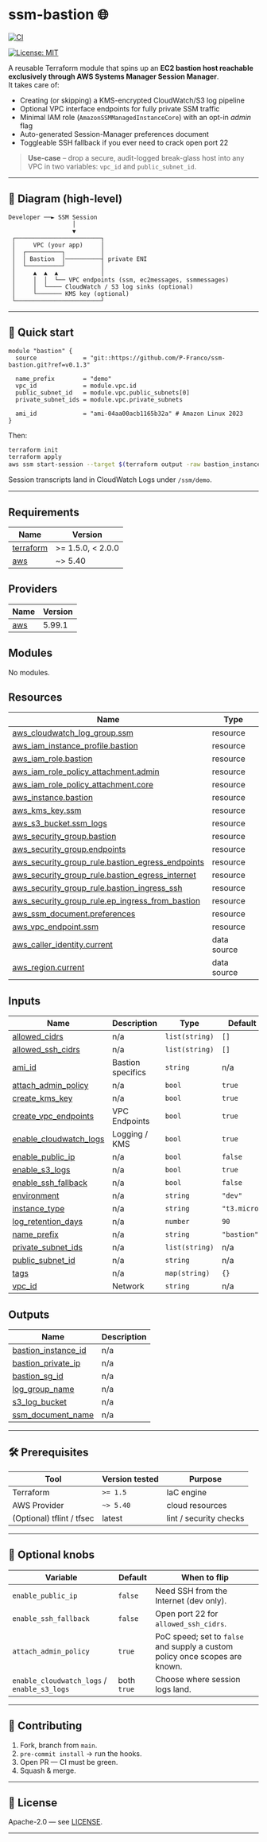 # ssm-bastion 🌐

[![CI](https://github.com/P-Franco/ssm-bastion/actions/workflows/ci.yml/badge.svg?branch=main)](https://github.com/P-Franco/ssm-bastion/actions/workflows/ci.yml)

[![License: MIT](https://img.shields.io/github/license/P-Franco/ssm-bastion?cacheSeconds=3600)](LICENSE)


A reusable Terraform module that spins up an **EC2 bastion host reachable exclusively through AWS Systems Manager Session Manager**.  
It takes care of:

* Creating (or skipping) a KMS-encrypted CloudWatch/S3 log pipeline
* Optional VPC interface endpoints for fully private SSM traffic
* Minimal IAM role (`AmazonSSMManagedInstanceCore`) with an opt-in _admin_ flag
* Auto-generated Session-Manager preferences document
* Toggleable SSH fallback if you ever need to crack open port 22

> **Use-case** – drop a secure, audit-logged break-glass host into any VPC in two variables: `vpc_id` and `public_subnet_id`.

---

## 📐 Diagram (high-level)

```text
Developer ──► SSM Session
                  │
                  ▼
 ┌────────────────────────┐
 │     VPC (your app)     │
 │  ┌──────────┐          │
 │  │ Bastion  │──────────┤ private ENI
 │  └──────────┘          │
 │     ▲  ▲  ▲            │
 │     │  │  └── VPC endpoints (ssm, ec2messages, ssmmessages)
 │     │  └──── CloudWatch / S3 log sinks (optional)
 │     └─────── KMS key (optional)
 └────────────────────────┘
````

---

## 🚀 Quick start

```hcl
module "bastion" {
  source             = "git::https://github.com/P-Franco/ssm-bastion.git?ref=v0.1.3"

  name_prefix        = "demo"
  vpc_id             = module.vpc.id
  public_subnet_id   = module.vpc.public_subnets[0]
  private_subnet_ids = module.vpc.private_subnets

  ami_id             = "ami-04aa00acb1165b32a" # Amazon Linux 2023
}
```

Then:

```bash
terraform init
terraform apply
aws ssm start-session --target $(terraform output -raw bastion_instance_id)
```

Session transcripts land in CloudWatch Logs under `/ssm/demo`.

---

<!-- BEGIN_TF_DOCS -->
## Requirements

| Name | Version |
|------|---------|
| <a name="requirement_terraform"></a> [terraform](#requirement\_terraform) | >= 1.5.0, < 2.0.0 |
| <a name="requirement_aws"></a> [aws](#requirement\_aws) | ~> 5.40 |

## Providers

| Name | Version |
|------|---------|
| <a name="provider_aws"></a> [aws](#provider\_aws) | 5.99.1 |

## Modules

No modules.

## Resources

| Name | Type |
|------|------|
| [aws_cloudwatch_log_group.ssm](https://registry.terraform.io/providers/hashicorp/aws/latest/docs/resources/cloudwatch_log_group) | resource |
| [aws_iam_instance_profile.bastion](https://registry.terraform.io/providers/hashicorp/aws/latest/docs/resources/iam_instance_profile) | resource |
| [aws_iam_role.bastion](https://registry.terraform.io/providers/hashicorp/aws/latest/docs/resources/iam_role) | resource |
| [aws_iam_role_policy_attachment.admin](https://registry.terraform.io/providers/hashicorp/aws/latest/docs/resources/iam_role_policy_attachment) | resource |
| [aws_iam_role_policy_attachment.core](https://registry.terraform.io/providers/hashicorp/aws/latest/docs/resources/iam_role_policy_attachment) | resource |
| [aws_instance.bastion](https://registry.terraform.io/providers/hashicorp/aws/latest/docs/resources/instance) | resource |
| [aws_kms_key.ssm](https://registry.terraform.io/providers/hashicorp/aws/latest/docs/resources/kms_key) | resource |
| [aws_s3_bucket.ssm_logs](https://registry.terraform.io/providers/hashicorp/aws/latest/docs/resources/s3_bucket) | resource |
| [aws_security_group.bastion](https://registry.terraform.io/providers/hashicorp/aws/latest/docs/resources/security_group) | resource |
| [aws_security_group.endpoints](https://registry.terraform.io/providers/hashicorp/aws/latest/docs/resources/security_group) | resource |
| [aws_security_group_rule.bastion_egress_endpoints](https://registry.terraform.io/providers/hashicorp/aws/latest/docs/resources/security_group_rule) | resource |
| [aws_security_group_rule.bastion_egress_internet](https://registry.terraform.io/providers/hashicorp/aws/latest/docs/resources/security_group_rule) | resource |
| [aws_security_group_rule.bastion_ingress_ssh](https://registry.terraform.io/providers/hashicorp/aws/latest/docs/resources/security_group_rule) | resource |
| [aws_security_group_rule.ep_ingress_from_bastion](https://registry.terraform.io/providers/hashicorp/aws/latest/docs/resources/security_group_rule) | resource |
| [aws_ssm_document.preferences](https://registry.terraform.io/providers/hashicorp/aws/latest/docs/resources/ssm_document) | resource |
| [aws_vpc_endpoint.ssm](https://registry.terraform.io/providers/hashicorp/aws/latest/docs/resources/vpc_endpoint) | resource |
| [aws_caller_identity.current](https://registry.terraform.io/providers/hashicorp/aws/latest/docs/data-sources/caller_identity) | data source |
| [aws_region.current](https://registry.terraform.io/providers/hashicorp/aws/latest/docs/data-sources/region) | data source |

## Inputs

| Name | Description | Type | Default | Required |
|------|-------------|------|---------|:--------:|
| <a name="input_allowed_cidrs"></a> [allowed\_cidrs](#input\_allowed\_cidrs) | n/a | `list(string)` | `[]` | no |
| <a name="input_allowed_ssh_cidrs"></a> [allowed\_ssh\_cidrs](#input\_allowed\_ssh\_cidrs) | n/a | `list(string)` | `[]` | no |
| <a name="input_ami_id"></a> [ami\_id](#input\_ami\_id) | Bastion specifics | `string` | n/a | yes |
| <a name="input_attach_admin_policy"></a> [attach\_admin\_policy](#input\_attach\_admin\_policy) | n/a | `bool` | `true` | no |
| <a name="input_create_kms_key"></a> [create\_kms\_key](#input\_create\_kms\_key) | n/a | `bool` | `true` | no |
| <a name="input_create_vpc_endpoints"></a> [create\_vpc\_endpoints](#input\_create\_vpc\_endpoints) | VPC Endpoints | `bool` | `true` | no |
| <a name="input_enable_cloudwatch_logs"></a> [enable\_cloudwatch\_logs](#input\_enable\_cloudwatch\_logs) | Logging / KMS | `bool` | `true` | no |
| <a name="input_enable_public_ip"></a> [enable\_public\_ip](#input\_enable\_public\_ip) | n/a | `bool` | `false` | no |
| <a name="input_enable_s3_logs"></a> [enable\_s3\_logs](#input\_enable\_s3\_logs) | n/a | `bool` | `true` | no |
| <a name="input_enable_ssh_fallback"></a> [enable\_ssh\_fallback](#input\_enable\_ssh\_fallback) | n/a | `bool` | `false` | no |
| <a name="input_environment"></a> [environment](#input\_environment) | n/a | `string` | `"dev"` | no |
| <a name="input_instance_type"></a> [instance\_type](#input\_instance\_type) | n/a | `string` | `"t3.micro"` | no |
| <a name="input_log_retention_days"></a> [log\_retention\_days](#input\_log\_retention\_days) | n/a | `number` | `90` | no |
| <a name="input_name_prefix"></a> [name\_prefix](#input\_name\_prefix) | n/a | `string` | `"bastion"` | no |
| <a name="input_private_subnet_ids"></a> [private\_subnet\_ids](#input\_private\_subnet\_ids) | n/a | `list(string)` | n/a | yes |
| <a name="input_public_subnet_id"></a> [public\_subnet\_id](#input\_public\_subnet\_id) | n/a | `string` | n/a | yes |
| <a name="input_tags"></a> [tags](#input\_tags) | n/a | `map(string)` | `{}` | no |
| <a name="input_vpc_id"></a> [vpc\_id](#input\_vpc\_id) | Network | `string` | n/a | yes |

## Outputs

| Name | Description |
|------|-------------|
| <a name="output_bastion_instance_id"></a> [bastion\_instance\_id](#output\_bastion\_instance\_id) | n/a |
| <a name="output_bastion_private_ip"></a> [bastion\_private\_ip](#output\_bastion\_private\_ip) | n/a |
| <a name="output_bastion_sg_id"></a> [bastion\_sg\_id](#output\_bastion\_sg\_id) | n/a |
| <a name="output_log_group_name"></a> [log\_group\_name](#output\_log\_group\_name) | n/a |
| <a name="output_s3_log_bucket"></a> [s3\_log\_bucket](#output\_s3\_log\_bucket) | n/a |
| <a name="output_ssm_document_name"></a> [ssm\_document\_name](#output\_ssm\_document\_name) | n/a |
<!-- END_TF_DOCS -->

---

## 🛠️ Prerequisites

| Tool                      | Version tested | Purpose                |
| ------------------------- | -------------- | ---------------------- |
| Terraform                 | `>= 1.5`       | IaC engine             |
| AWS Provider              | `~> 5.40`      | cloud resources        |
| (Optional) tflint / tfsec | latest         | lint / security checks |

---

## 🔧 Optional knobs

| Variable                                    | Default     | When to flip                                                                |
| ------------------------------------------- | ----------- | --------------------------------------------------------------------------- |
| `enable_public_ip`                          | `false`     | Need SSH from the Internet (dev only).                                      |
| `enable_ssh_fallback`                       | `false`     | Open port 22 for `allowed_ssh_cidrs`.                                       |
| `attach_admin_policy`                       | `true`      | PoC speed; set to `false` and supply a custom policy once scopes are known. |
| `enable_cloudwatch_logs` / `enable_s3_logs` | both `true` | Choose where session logs land.                                             |

---

## 🤝 Contributing

1. Fork, branch from `main`.
2. `pre-commit install` → run the hooks.
3. Open PR — CI must be green.
4. Squash & merge.

---

## 📄 License

Apache-2.0 — see [LICENSE](LICENSE).

---
